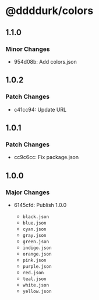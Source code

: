 # @ddddurk/colors

## 1.1.0

### Minor Changes

- 954d08b: Add colors.json

## 1.0.2

### Patch Changes

- c41cc94: Update URL

## 1.0.1

### Patch Changes

- cc9c6cc: Fix package.json

## 1.0.0

### Major Changes

- 6145cfd: Publish 1.0.0

  - `black.json`
  - `blue.json`
  - `cyan.json`
  - `gray.json`
  - `green.json`
  - `indigo.json`
  - `orange.json`
  - `pink.json`
  - `purple.json`
  - `red.json`
  - `teal.json`
  - `white.json`
  - `yellow.json`
